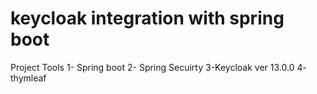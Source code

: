 # keycloak  integration with spring boot
Project Tools
1- Spring boot
2- Spring Secuirty
3-Keycloak ver 13.0.0
4- thymleaf
